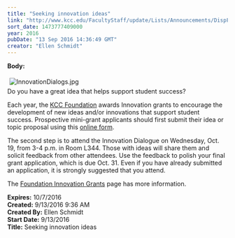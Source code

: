 ```yaml
---
title: "Seeking innovation ideas"
link: "http://www.kcc.edu/FacultyStaff/update/Lists/Announcements/DispForm.aspx?ID=2284"
sort_date: 1473777409000
year: 2016
pubDate: "13 Sep 2016 14:36:49 GMT"
creator: "Ellen Schmidt"
---
```


<div><b>Body:</b> <div class="ExternalClass697F75590DE741A8BD8797FD2D966330"><p>​<img alt="InnovationDialogs.jpg" src="/FacultyStaff/update/Documents/InnovationDialogs.jpg" style="margin:5px" /><br />Do you have a great idea that helps support student success?</p>
<p>Each year, the <a href="/Foundation/Pages/default.aspx">KCC Foundation</a> awards Innovation grants to encourage the development of new ideas and/or innovations that support student success. Prospective mini-grant applicants should first submit their idea or topic proposal using this <a href="https://docs.google.com/forms/d/e/1FAIpQLScWytgTLJOpo-_VPz3ZCXRC2e0cJ0gtMPG54hWEp4C8vrrhKA/viewform">online form</a>.</p>
<p>The second step is to attend the Innovation Dialogue on Wednesday, Oct. 19, from 3-4 p.m. in Room L344. Those with ideas will share them and solicit feedback from other attendees. Use the feedback to polish your final grant application, which is due Oct. 31. Even if you have already submitted an application, it is strongly suggested that you attend. </p>
<p>The <a href="/Foundation/Pages/innovation-grants.aspx">Foundation Innovation Grants</a> page has more information. </p></div></div>
<div><b>Expires:</b> 10/7/2016</div>
<div><b>Created:</b> 9/13/2016 9:36 AM</div>
<div><b>Created By:</b> Ellen Schmidt</div>
<div><b>Start Date:</b> 9/13/2016</div>
<div><b>Title:</b> Seeking innovation ideas</div>
